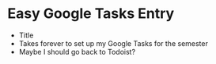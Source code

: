 # Easy Google Tasks Entry

- Title
- Takes forever to set up my Google Tasks for the semester
- Maybe I should go back to Todoist?
